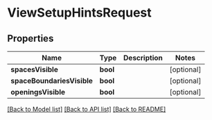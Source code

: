 # ViewSetupHintsRequest

## Properties
Name | Type | Description | Notes
------------ | ------------- | ------------- | -------------
**spacesVisible** | **bool** |  | [optional] 
**spaceBoundariesVisible** | **bool** |  | [optional] 
**openingsVisible** | **bool** |  | [optional] 

[[Back to Model list]](../README.md#documentation-for-models) [[Back to API list]](../README.md#documentation-for-api-endpoints) [[Back to README]](../README.md)


